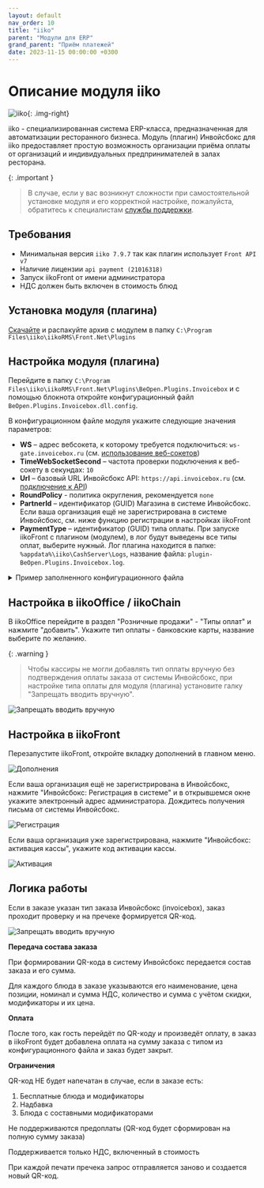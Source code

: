 ```yaml
---
layout: default
nav_order: 10
title: "iiko"
parent: "Модули для ERP"
grand_parent: "Приём платежей"
date: 2023-11-15 00:00:00 +0300
---
```


# Описание модуля iiko

![iiko](/assets/images/erp/iiko.png){: .img-right}

iiko - специализированная система ERP-класса, предназначенная для автоматизации ресторанного бизнеса.
Модуль (плагин) Инвойсбокс для iiko предоставляет простую возможность организации приёма оплаты от организаций и
индивидуальных предпринимателей в залах ресторана.

{: .important }
> В случае, если у вас возникнут сложности при самостоятельной установке модуля и его корректной настройке, пожалуйста,
обратитесь к специалистам [службы поддержки](https://www.invoicebox.ru/ru/contacts/feedback.html).

## Требования

- Минимальная версия `iiko 7.9.7` так как плагин использует `Front API v7`
- Наличие лицензии `api payment (21016318)`
- Запуск iikoFront от имени администратора
- НДС должен быть включен в стоимость блюд

## Установка модуля (плагина)

[Скачайте](https://repo.open-s.info/Plugins/iiko/BeOpen.Front.Plugin.InvoiceBox/) и распакуйте архив с модулем в папку `C:\Program Files\iiko\iikoRMS\Front.Net\Plugins`

## Настройка модуля (плагина)

Перейдите в папку `C:\Program Files\iiko\iikoRMS\Front.Net\Plugins\BeOpen.Plugins.Invoicebox`
и с помощью блокнота откройте конфигурационный файл `BeOpen.Plugins.Invoicebox.dll.config`.

В конфигурационном файле модуля укажите следующие значения параметров:

- **WS** – адрес вебсокета, к которому требуется подключиться: `ws-gate.invoicebox.ru` (см. [использование веб-сокетов](/docs/api/websockets/))
- **TimeWebSocketSecond** – частота проверки подключения к веб-сокету в секундах: `10`
- **Url** – базовый URL Инвойсбокс API: `https://api.invoicebox.ru` (см. [подключение к API](/docs/api))
- **RoundPolicy** - политика округления, рекомендуется `none`
- **PartnerId** – идентификатор (GUID) Магазина в системе Инвойсбокс. Если ваша организация ещё не зарегистрирована в системе Инвойсбокс, см. ниже функцию регистрации в настройках iikoFront
- **PaymentType** – идентификатор (GUID) типа оплаты. При запуске iikoFront с плагином (модулем), в лог будут выведены все типы оплат, выберите нужный.
Лог плагина находится в папке: `%appdata%\iiko\CashServer\Logs`, название файла: `plugin-BeOpen.Plugins.Invoicebox.log`.

<details>
  <summary>Пример заполненного конфигурационного файла</summary>
<section markdown="1">
``` xml
<BeOpen.Plugins.Invoicebox.Properties.AppSettings>
  <setting name="WS" serializeAs="String">
    <value>ws-gate.invoicebox.ru</value>
  </setting>
  <setting name="TimeWebSocketSecond" serializeAs="String">
    <value>10</value>
  </setting>
  <setting name="Url" serializeAs="String">
    <value>https://api.invoicebox.ru</value>
  </setting>
  <setting name="PartnerId" serializeAs="String">
    <value>ffffffff-ffff-ffff-ffff-ffffffffffff</value>
  </setting>
  <setting name="PaymentType" serializeAs="String">
    <value>27993602-39c4-4d08-8a60-fe8ea63ba181</value>
  </setting>
</BeOpen.Plugins.Invoicebox.Properties.AppSettings>
```
</section>
</details>

## Настройка в iikoOffice / iikoChain

В iikoOffice перейдите в раздел "Розничные продажи" - "Типы оплат" и нажмите "добавить".
Укажите тип оплаты - банковские карты, название выберите по желанию.

{: .warning }
> Чтобы кассиры не могли добавлять тип оплаты вручную без подтверждения оплаты заказа от системы Инвойсбокс,
при настройке типа оплаты для модуля (плагина) установите галку "Запрещать вводить вручную".

![Запрещать вводить вручную](/assets/images/erp/iiko/iiko_office_settings.png)

## Настройка в iikoFront

Перезапустите iikoFront, откройте вкладку дополнений в главном меню.

![Дополнения](/assets/images/erp/iiko/iiko_front_menu.png)

Если ваша организация ещё не зарегистрирована в Инвойсбокс, нажмите "Инвойсбокс: Регистрация в системе" и в открывшемся
окне укажите электронный адрес администратора. Дождитесь получения письма от системы Инвойсбокс.

![Регистрация](/assets/images/erp/iiko/registration.png)

Если ваша организация уже зарегистрирована, нажмите "Инвойсбокс: активация кассы", укажите код активации кассы.

![Активация](/assets/images/erp/iiko/activation.png)


## Логика работы

Если в заказе указан тип заказа Инвойсбокс (invoicebox), заказ проходит проверку и на пречеке формируется QR-код.

![Запрещать вводить вручную](/assets/images/erp/iiko/qr.png)

**Передача состава заказа**

При формировании QR-кода в систему Инвойсбокс передается состав заказа и его сумма.

Для каждого блюда в заказе указываются его наименование, цена позиции, номинал и сумма НДС, количество и сумма с учётом скидки, модификаторы и их цена.

**Оплата**

После того, как гость перейдёт по QR-коду и произведёт оплату, в заказ в iikoFront будет добавлена оплата на сумму заказа с типом из конфигурационного файла и заказ будет закрыт.

**Ограничения**

QR-код НЕ будет напечатан в случае, если в заказе есть:

1. Бесплатные блюда и модификаторы
2. Надбавка
3. Блюда с составными модификаторами

Не поддерживаются предоплаты (QR-код будет сформирован на полную сумму заказа)

Поддерживается только НДС, включенный в стоимость

При каждой печати пречека запрос отправляется заново и создается новый QR-код.

